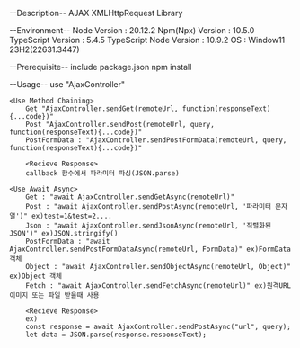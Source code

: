 --Description--
AJAX XMLHttpRequest Library

--Environment--
Node Version : 20.12.2
Npm(Npx) Version : 10.5.0
TypeScript Version : 5.4.5
TypeScript Node Version : 10.9.2
OS : Window11 23H2(22631.3447)

--Prerequisite--
include package.json
npm install

--Usage--
    use "AjaxController"

    <Use Method Chaining>
        Get "AjaxController.sendGet(remoteUrl, function(responseText){...code})"
        Post "AjaxController.sendPost(remoteUrl, query, function(responseText){...code})"
        PostFormData : "AjaxController.sendPostFormData(remoteUrl, query, function(responseText){...code})"

        <Recieve Response>
        callback 함수에서 파라미터 파싱(JSON.parse)

    <Use Await Async>
        Get : "await AjaxController.sendGetAsync(remoteUrl)"
        Post : "await AjaxController.sendPostAsync(remoteUrl, '파라미터 문자열')" ex)test=1&test=2....
        Json : "await AjaxController.sendJsonAsync(remoteUrl, '직렬화된 JSON')" ex)JSON.stringify()
        PostFormData : "await AjaxController.sendPostFormDataAsync(remoteUrl, FormData)" ex)FormData 객체
        Object : "await AjaxController.sendObjectAsync(remoteUrl, Object)" ex)Object 객체
        Fetch : "await AjaxController.sendFetchAsync(remoteUrl)" ex)원격URL 이미지 또는 파일 받을때 사용

        <Recieve Response>
        ex)
        const response = await AjaxController.sendPostAsync("url", query);
        let data = JSON.parse(response.responseText);